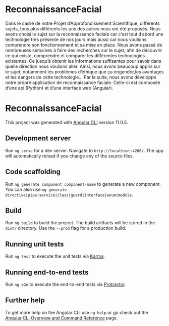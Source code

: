 # ReconnaissanceFacial
Dans le cadre de notre Projet d’Approfondissement Scientifique, différents sujets, tous
plus différents les uns des autres nous ont été proposés. Nous avons choisi le sujet sur la
reconnaissance faciale car c’est tout d’abord une technologie très présente de nos jours mais
aussi car nous voulions comprendre son fonctionnement et sa mise en place.
Nous avons passé de nombreuses semaines à faire des recherches sur le sujet, afin
de découvrir ce qui existe, comprendre et comparer les différentes technologies existantes.
Ce jusqu’à obtenir les informations suffisantes pour savoir dans quelle direction nous voulions
aller.
Ainsi, nous avons beaucoup appris sur le sujet, notamment les problèmes d’éthique
que ça engendre,les avantages et les dangers de cette technologie... Par la suite, nous avons
développé notre propre application de reconnaissance faciale. Celle-ci est composée d’une
api (Python) et d’une interface web (Angular).



# ReconnaissanceFacial

This project was generated with [Angular CLI](https://github.com/angular/angular-cli) version 11.0.5.

## Development server

Run `ng serve` for a dev server. Navigate to `http://localhost:4200/`. The app will automatically reload if you change any of the source files.

## Code scaffolding

Run `ng generate component component-name` to generate a new component. You can also use `ng generate directive|pipe|service|class|guard|interface|enum|module`.

## Build

Run `ng build` to build the project. The build artifacts will be stored in the `dist/` directory. Use the `--prod` flag for a production build.

## Running unit tests

Run `ng test` to execute the unit tests via [Karma](https://karma-runner.github.io).

## Running end-to-end tests

Run `ng e2e` to execute the end-to-end tests via [Protractor](http://www.protractortest.org/).

## Further help

To get more help on the Angular CLI use `ng help` or go check out the [Angular CLI Overview and Command Reference](https://angular.io/cli) page.
